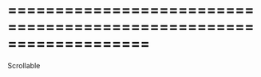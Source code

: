 <!--**
/*-------------------------------------------
    Auto-generated file. Do not modify.
-------------------------------------------

**-->
===================================================================
===================================================================

<!--shortDescription-->

<!--/shortDescription-->

<!--returnType-->Scrollable<!--/returnType-->
<!--returnDescription-->

<!--/returnDescription-->

<!--fullDescription-->

<!--/fullDescription-->